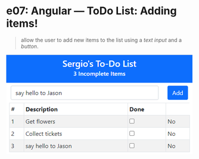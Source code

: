 # e07: Angular &mdash; ToDo List: Adding items!
> allow the user to add new items to the list using a *text input* and a *button*.

![Step 7: Adding items](../images/todo-app-step7-adding-items.png)
